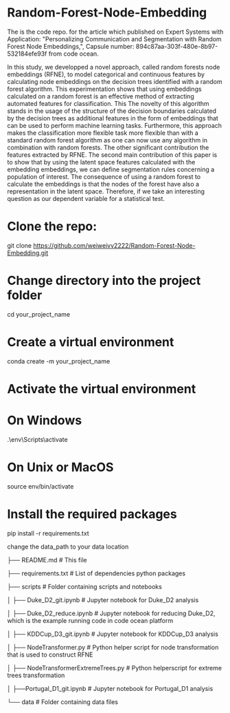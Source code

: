 # Random-Forest-Node-Embedding
The is the code repo. for the article which published on Expert Systems with Application: 
"Personalizing Communication and Segmentation with Random Forest Node Embeddings,", Capsule number: 894c87aa-303f-480e-8b97-532184efe93f from code ocean. 

In this study, we developped a novel approach, called random forests node embeddings (RFNE), to model categorical and continuous features by calculating node embeddings on the decision trees identified with a random forest algorithm. This experimentation
shows that using embeddings calculated on a random forest is an effective method of extracting automated features for classification. This  The  novelty of  this algorithm stands in  the usage of the structure of the decision boundaries  calculated by the decision trees as additional features in the  form  of embeddings that can be used  to perform  machine learning  tasks. Furthermore, this approach makes the classification more flexible  task  more flexible than with a  standard  random forest  algorithm as one can now use any algorithm
in combination with random forests. The other significant contribution the features  extracted by RFNE. The second  main  contribution of this paper is to show that by using the latent space features calculated with the embedding embeddings, we can define segmentation rules concerning a population of interest. The consequence of using a random forest to calculate the embeddings is that the nodes of the forest have also a representation in the latent space. Therefore, if we take an interesting question as our dependent variable for a statistical test.

# Clone the repo:

git clone https://github.com/weiweivv2222/Random-Forest-Node-Embedding.git

# Change directory into the project folder
cd your_project_name

# Create a virtual environment
conda create -m your_project_name

# Activate the virtual environment
# On Windows
.\env\Scripts\activate
# On Unix or MacOS
source env/bin/activate

# Install the required packages
pip install -r requirements.txt

change the data_path to your data location


├── README.md              # This file

├── requirements.txt       # List of dependencies python packages


├── scripts                         # Folder containing scripts and notebooks
 
│   ├── Duke_D2_git.ipynb           # Jupyter notebook for Duke_D2 analysis

    
│   ├── Duke_D2_reduce.ipynb        # Jupyter notebook for reducing Duke_D2, which is the example running code in code ocean platform

│   ├── KDDCup_D3_git.ipynb         # Jupyter notebook for KDDCup_D3 analysis

│   ├── NodeTransformer.py          # Python helper script for node transformation that is used to construct RFNE

│   ├── NodeTransformerExtremeTrees.py  # Python helperscript for extreme trees transformation

│   ├──Portugal_D1_git.ipynb       # Jupyter notebook for Portugal_D1 analysis

└── data                   # Folder containing data files          
 

